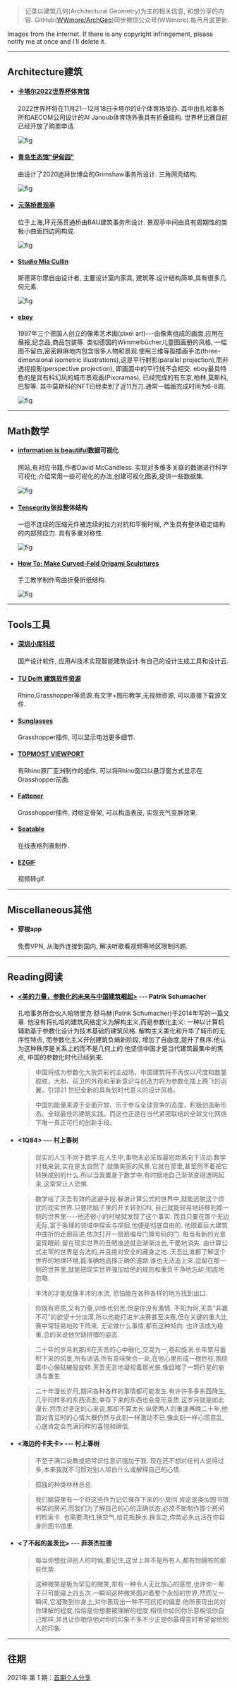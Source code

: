 > 记录以建筑几何(Architectural Geometry)为主的相关信息, 和想分享的内容.
> GitHub([WWmore/ArchGeo](https://github.com/wwmore/ArchGeo))同步微信公众号(WWmore).每月月底更新.

Images from the internet. If there is any copyright infringement, please notify me at once and I'll delete it.

------



## Architecture建筑

- #### [卡塔尔2022世界杯体育馆](https://www.archdaily.cn/cn/974818/qia-ta-er-2022nian-guo-ji-zu-lian-shi-jie-bei-ji-jiang-ju-ban-zu-qiu-chang-she-ji-xiang-mu-he-ji)

  2022世界杯将在11月21--12月18日卡塔尔的8个体育场举办. 其中由扎哈事务所和AECOM公司设计的Al Janoub体育场外表具有折叠结构. 世界杯比赛目前已经开放了购票申请.

  ![fig](/asset/2022-1/katar.png)

- #### [青岛生态馆"伊甸园"](https://www.archdaily.cn/cn/974603/grimshaw-she-ji-de-qing-dao-eden-xiang-mu-xian-xian-chu-xing-ju-da-sheng-wu-qun-luo-jie-gou/61cd75893e4b31d17f000007-grimshaws-eden-project-in-qingdao-takes-shape-with-grand-biome-structure-image)

  由设计了2020迪拜世博会的Grimshaw事务所设计. 三角网壳结构.

  ![fig](/asset/2022-1/qingdao.png)

- #### [元荡桥景观亭](https://www.archdaily.cn/cn/975024/huan-yuan-dang-guan-tong-qiao-baujian-zhu-yu-cheng-shi-she-ji-shi-wu-suo)

  位于上海,环元荡贯通桥由BAU建筑事务所设计. 景观亭中间由具有周期性的类极小曲面四边网构成.

  ![fig](/asset/2022-1/yuandang.png)

- #### [Studio Mia Cullin](http://www.miacullin.com/)

  斯德哥尔摩自由设计者, 主要设计室内家具, 建筑等.设计结构简单,具有很多几何元素.

  ![fig](/asset/2022-1/miacullin.png)

- #### [eboy](https://hello.eboy.com/pool/~Pixorama/1?q=project)

  1997年三个德国人创立的像素艺术画(pixel art)---由像素组成的画面,应用在展报,纪念品,商品包装等. 类似德国的Wimmelbücher儿童图画册的风格, 一幅图不留白,密密麻麻地内包含很多人物和景观.使用三维等距插画手法(three-dimensional isometric illustrations),这是平行射影(parallel projection),而非透视投影(perspective projection), 即画面中的平行线不会相交. eboy最具特色的是具有科幻风的城市景观画(Pixoramas), 已经完成的有东京,柏林,莫斯科,巴黎等. 其中莫斯科的NFT已经卖到了近11万刀.通常一幅画完成时间为6-8周.

  ![fig](/asset/2022-1/eboy1.png)

------



## Math数学

- #### [information is beautiful](https://informationisbeautiful.net/books/)数据可视化

  网站,有对应书籍,作者David McCandless. 实现对多维多关联的数据进行科学可视化.介绍常用一些可视化的办法,创建可视化图表,提供一些数据集.

  ![fig](/asset/2022-1/information.png)

- #### [Tensegrity](http://www.scholarpedia.org/article/Tensegrity)张拉整体结构

  一组不连续的压缩元件被连续的拉力对抗和平衡时候, 产生具有整体稳定结构的内部预应力. 具有多重对称性.

  ![fig](/asset/2022-1/tensegrity.png)

- #### [How To: Make Curved-Fold Origami Sculptures](https://www.instructables.com/How-To-Curved-Fold-Origami-Sculptures/?utm_source=FEED_EMAIL&utm_medium=email&distinctId=M6F0ER6IIEUH4ZP)

  手工教学制作弯曲折叠折纸结构.

  ![fig](/asset/2022-1/curvefold.png)

------



## Tools工具

- #### [深圳小库科技](https://www.xkool.ai/n/aboutUs)

  国产设计软件, 应用AI技术实现智能建筑设计.有自己的设计生成工具和设计云.

- #### [TU Delft 建筑软件资源](http://wiki.bk.tudelft.nl/toi-pedia/Browse_by_Software)

  Rhino,Grasshopper等资源.有文字+图形教学,无视频资源, 可以直接下载源文件.

- #### [Sunglasses](https://www.food4rhino.com/en/app/sunglasses)

  Grasshopper插件, 可以显示电池更多细节.

- #### [TOPMOST VIEWPORT](https://www.food4rhino.com/en/app/topmost-viewport)

  有Rhino原厂亚洲制作的插件, 可以将Rhino窗口以悬浮窗方式显示在Grasshopper前面.

- #### [Fattener](https://shapediver.com/blog/grasshopper-plugins-heteroptera-caterpillar-fattener-and-jswan-join-the-shapediver-platform)

  Grasshopper插件, 对给定骨架, 可以构造表皮, 实现充气变胖效果.

- #### [Seatable](https://seatable.io/en/)

  在线表格列表制作.

- #### [EZGIF](https://ezgif.com/video-to-gif)

  视频转gif.

------



## Miscellaneous其他

- #### 穿梭app

  免费VPN, 从海外连接到国内, 解决听歌看视频等地区限制问题.

------



## Reading阅读

- #### [<美的力量，参数化的未来与中国建筑崛起>](http://www.patrikschumacher.com/Texts/The%20Power%20of%20Beauty_the%20Promise%20of%20Parametricism%20and%20China%20Architectural%20Ascendance.html) --- Patrik Schumacher

  扎哈事务所合伙人帕特里克·舒马赫(Patrik Schumacher)于2014年写的一篇文章. 他没有将扎哈的建筑风格定义为解构主义,而是参数化主义: 一种以计算机辅助基于参数化设计为技术基础的建筑风格. 解构主义美化和升华了城市的无序性特点, 而参数化主义开创建筑负熵新阶段, 增加了自由度,提升了秩序.他认为这种秩序是关系上的而不是几何上的.他坚信中国才是当代建筑最集中的焦点, 中国的参数化时代已经到来.
  > 中国将成为参数化大放异彩的主战场，中国建筑将不再仅以尺度和数量取胜，大胆、前卫的外观和革新意识与创造力将为参数化插上腾飞的羽翼，引领21 世纪全新的具有划时代意义的设计风格。

  > 中国的能量来源于全面开放、乐于参与全球竞争的态度，积极创造新形态、全球最佳的建筑实践。而这也正是在当代紧密联结的全球文化网络下唯一真正可行的创新手段。

- #### <1Q84> --- 村上春树

  > 现实的人生不同于数学.在人生中,事物未必采取最短距离向下流动.数学对我来说,实在是太自然了.就像美丽的风景.它就在那里,甚至用不着把它转换成别的什么.所以当我置身于数学中,有时据地自己渐渐变得透明起来.这常常让人恐惧.
  >

  > 数学给了天吾有效的逃避手段.躲进计算公式的世界中,就能逃脱这个烦扰的现实世界.只要把脑子里的开关转到ON, 自己就能轻易地转移到那一侧的世界里----他还很小的时候就发现了这个事实. 而且只要在那个无边无际,富于条理的领域中探索与徘徊,他便是彻底自由的. 他顺着巨大建筑中曲折的走廊前进,依次打开一扇扇编号门牌号码的门. 每当有新的光景呈现眼前,留在现实世界的丑陋痕迹就会渐渐淡去,干脆地消失. 由计算公式主宰的世界是合法的,并且绝对安全的藏身之地. 天吾比谁都了解这个世界的地理环境,能准确地选择正确的道路.谁也无法追上来.逗留在那一侧的世界里,就能把现实世界强加给他的规则和重负干净地忘却,彻底地忽略.
  >

  > 丰沛的才能就像丰沛的水流, 恐怕能在各种各样的地方找到出口.
  >

  > 你既有资质,又有力量,训练也刻苦,但是你没有激情. 不知为何,天吾"非赢不可"的欲望十分淡漠,所以他能打进半决赛甚至决赛,但在关键的重大比赛中常轻易地败下阵来. 无论做什么事情,都有这种倾向. 也许该成为稳重,总的来说他欠缺拼搏的姿态.
  >

  > 二十年的岁月刹那间在天吾的心中融化,交混为一,卷起旋涡.长年累月蓄积下来的风景,所有话语,所有意味聚合一处,在他心里形成一根巨柱,围绕着中心像轱辘般旋转.天吾无言地凝视着那光景,像目睹了一颗行星的崩溃与重生.
  >

  > 二十年漫长岁月,期间各种各样的事情都可能发生.有许许多多东西降生,几乎同样多的东西消逝,幸存下来的东西也会变形变质.这岁月就是如此漫长.然而对坚定的心来说,那却不算太长.纵使两人的重逢再晚二十年,他面对青豆时的心情大概仍然与此刻一样激动不已,像此刻一样心慌意乱,心底肯定会充满同样的喜悦和确信.
  >



- #### <海边的卡夫卡> --- 村上春树

  > 不至于满口说教或把常识性意识强加于我. 现在还不想对任何人说得过多,本来我就不习惯对别人坦白什么或解释自己的心情.

  > 孤独的种类林林总总.

  > 我们脑袋里有一个将这些作为记忆保存下来的小房间.肯定是类似图书馆书架的房间.而我们为了解自己的心的正确状态,必须不断制作那个房间的检索卡. 也需要清扫,换空气,给花瓶换水.换言之,你势必永远活在你自身的图书馆里.

- #### <了不起的盖茨比> --- 菲茨杰拉德

  > 每当你想批评别人的时候,要记住,这世上并不是所有人,都有你拥有的那些优势.

  > 这种微笑是极为罕见的微笑,带有一种令人无比放心的感觉,也许你一辈子只可能碰上四五次.一瞬间这种微笑面对着整个永恒的世界,然而又一瞬间,它凝聚到你身上,对你表现出一种不可抗拒的偏爱.他所表现出的对你理解的程度,恰恰是你想要被理解的程度.相信你如同你乐意相信你自己那样,并且让你相信他对你的印象不多不少正是你最得意时希望留给别人的印象.


------



## 往期

2021年 第 1 期：[首期个人分享](doc/issue-1.md)
